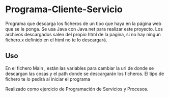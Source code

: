 # Programa-Cliente-Servicio
Programa que descarga los ficheros de un tipo que haya en la página web que se le ponga.
Se usa Java con Java.net para realizar este proyecto.
Los archivos descargados salen del propio html de la pagina, si no hay ningun fichero.x definido en el html no te lo descargará.

## Uso
En el fichero Main , están las variables para cambiar la url de donde se descargan las cosas y el path donde se descargarán los
ficheros. El tipo de fichero te lo pedirá al iniciar el programa


Realizado como ejercicio de Programación de Servicios y Procesos.
